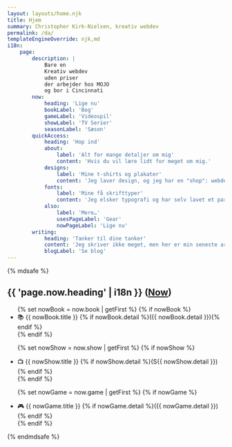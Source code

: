 ```yaml
---
layout: layouts/home.njk
title: Hjem
summary: Christopher Kirk-Nielsen, kreativ webdev
permalink: /da/
templateEngineOverride: njk,md
i18n:
    page:
        description: |
            Bare en
            Kreativ webdev
            uden priser
            der arbejder hos MOJO
            og bor i Cincinnati
        now:
            heading: 'Lige nu'
            bookLabel: 'Bog'
            gameLabel: 'Videospil'
            showLabel: 'TV Serier'
            seasonLabel: 'Sæson'
        quickAccess:
            heading: 'Hop ind'
            about:
                label: 'Alt for mange detaljer om mig'
                content: 'Hvis du vil lære lidt for meget om mig.'
            designs:
                label: 'Mine t-shirts og plakater'
                content: 'Jeg laver design, og jeg har en "shop": webdev, biograf/TV, videospil...'
            fonts:
                label: 'Mine få skrifttyper'
                content: 'Jeg elsker typografi og har selv lavet et par skrifttyper.'
            also:
                label: 'Mere…'
                usesPageLabel: 'Gear'
                nowPageLabel: 'Lige nu'
        writing:
            heading: 'Tanker til dine tanker'
            content: 'Jeg skriver ikke meget, men her er min seneste artikel. Jeg har også en RSS feed!'
            blogLabel: 'Se blog'
---
```


{% mdsafe %}
<h2>{{ 'page.now.heading' | i18n }} (<a href="/now/" hreflang="en" class="heading-anchor">Now</a>)</h2>
<ul class="inline-list" role="list" style="--separator:radial-gradient(circle at 50%, currentColor 0.125em, transparent calc(0.125em + 1px))">
{% set nowBook = now.book | getFirst %}
{% if nowBook %}
    <li>
        <span aria-label="{{ 'page.now.bookLabel' | i18n }}">📚</span>&nbsp;{{ nowBook.title }}
        {% if nowBook.detail %}({{ nowBook.detail }}){% endif %}
    </li>
{% endif %}

{% set nowShow = now.show | getFirst %}
{% if nowShow %}
    <li>
        <span aria-label="{{ 'page.now.showLabel' | i18n }}">📺</span>&nbsp;{{ nowShow.title }}
        {% if nowShow.detail %}(<span arial-label="{{ 'page.now.seasonLabel' | i18n }}">S</span>{{ nowShow.detail }}){% endif %}
    </li>
{% endif %}

{% set nowGame = now.game | getFirst %}
{% if nowGame %}
    <li>
        <span aria-label="{{ 'page.now.gameLabel' | i18n }}">🎮</span>&nbsp;{{ nowGame.title }}
        {% if nowGame.detail %}({{ nowGame.detail }}){% endif %}
    </li>
{% endif %}
</ul>
{% endmdsafe %}